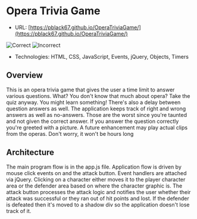 # Opera Trivia Game

* URL: [https://pblack67.github.io/OperaTriviaGame/](https://pblack67.github.io/OperaTriviaGame/)

![Correct](/images/correct.png)
![Incorrect](/images/incorrect.png)

* Technologies: HTML, CSS, JavaScript, Events, jQuery, Objects, Timers 

## Overview

This is an opera trivia game that gives the user a time limit to answer various questions. What? You don't know that much about opera? Take the quiz anyway. You might learn something! There's also a delay between question answers as well. The application keeps track of right and wrong answers as well as no-answers. Those are the worst since you're taunted and not given the correct answer. If you answer the question correctly you're greeted with a picture. A future enhancement may play actual clips from the operas. Don't worry, it won't be hours long

## Architecture

The main program flow is in the app.js file. Application flow is driven by mouse click events on  and the attack button. Event handlers are attached via jQuery. Clicking on a character either moves it to the player character area or the defender area based on where the character graphic is. The attack button processes the attack logic and notifies the user whether their attack was successful or they ran out of hit points and lost. If the defender is defeated then it's moved to a shadow div so the application doesn't lose track of it. 